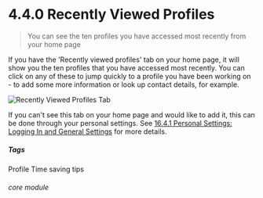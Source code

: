 
# 4.4.0 Recently Viewed Profiles

> You can see the ten profiles you have accessed most recently from your home page

If you have the 'Recently viewed profiles' tab on your home page, it will show you the ten profiles that you have accessed most recently. You can click on any of these to jump quickly to a profile you have been working on - to add some more information or look up contact details, for example. 

![Recently Viewed Profiles Tab](4.4.0a.png)

If you can't see this tab on your home page and would like to add it, this can be done through your personal settings. See [16.4.1 Personal Settings: Logging In and General Settings](/help/index/p/16.4.1) for more details.


##### Tags
Profile
Time saving tips

###### core module

